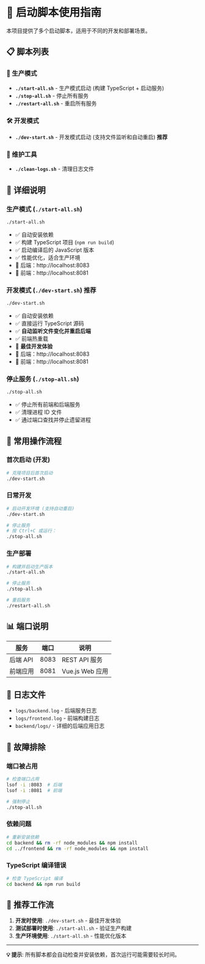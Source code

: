 # 🚀 启动脚本使用指南

本项目提供了多个启动脚本，适用于不同的开发和部署场景。

## 📋 脚本列表

### 🎯 生产模式
- **`./start-all.sh`** - 生产模式启动 (构建 TypeScript + 启动服务)
- **`./stop-all.sh`** - 停止所有服务
- **`./restart-all.sh`** - 重启所有服务

### 🛠️ 开发模式
- **`./dev-start.sh`** - 开发模式启动 (支持文件监听和自动重启) **推荐**

### 🧹 维护工具
- **`./clean-logs.sh`** - 清理日志文件

## 📖 详细说明

### 生产模式 (`./start-all.sh`)
```bash
./start-all.sh
```
- ✅ 自动安装依赖
- ✅ 构建 TypeScript 项目 (`npm run build`)
- ✅ 启动编译后的 JavaScript 版本
- ✅ 性能优化，适合生产环境
- 📍 后端：http://localhost:8083
- 📍 前端：http://localhost:8081

### 开发模式 (`./dev-start.sh`) **推荐**
```bash
./dev-start.sh
```
- ✅ 自动安装依赖
- ✅ 直接运行 TypeScript 源码
- ✅ **自动监听文件变化并重启后端**
- ✅ 前端热重载
- 🎯 **最佳开发体验**
- 📍 后端：http://localhost:8083
- 📍 前端：http://localhost:8081

### 停止服务 (`./stop-all.sh`)
```bash
./stop-all.sh
```
- ✅ 停止所有前端和后端服务
- ✅ 清理进程 ID 文件
- ✅ 通过端口查找并停止遗留进程

## 🔄 常用操作流程

### 首次启动 (开发)
```bash
# 克隆项目后首次启动
./dev-start.sh
```

### 日常开发
```bash
# 启动开发环境 (支持自动重启)
./dev-start.sh

# 停止服务
# 按 Ctrl+C 或运行：
./stop-all.sh
```

### 生产部署
```bash
# 构建并启动生产版本
./start-all.sh

# 停止服务
./stop-all.sh

# 重启服务
./restart-all.sh
```

## 📊 端口说明

| 服务 | 端口 | 说明 |
|------|------|------|
| 后端 API | 8083 | REST API 服务 |
| 前端应用 | 8081 | Vue.js Web 应用 |

## 📝 日志文件

- `logs/backend.log` - 后端服务日志
- `logs/frontend.log` - 前端构建日志
- `backend/logs/` - 详细的后端应用日志

## 🔧 故障排除

### 端口被占用
```bash
# 检查端口占用
lsof -i :8083  # 后端
lsof -i :8081  # 前端

# 强制停止
./stop-all.sh
```

### 依赖问题
```bash
# 重新安装依赖
cd backend && rm -rf node_modules && npm install
cd ../frontend && rm -rf node_modules && npm install
```

### TypeScript 编译错误
```bash
# 检查 TypeScript 编译
cd backend && npm run build
```

## 🎯 推荐工作流

1. **开发时使用**: `./dev-start.sh` - 最佳开发体验
2. **测试部署时使用**: `./start-all.sh` - 验证生产构建
3. **生产环境使用**: `./start-all.sh` - 性能优化版本

---

**💡 提示**: 所有脚本都会自动检查并安装依赖，首次运行可能需要较长时间。

